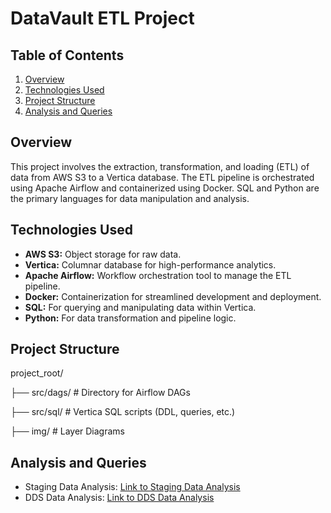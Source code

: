 # DataVault ETL Project

## Table of Contents

1. [Overview](#overview)
2. [Technologies Used](#technologies-used)
3. [Project Structure](#project-structure)
6. [Analysis and Queries](#analysis-and-queries)

## Overview

This project involves the extraction, transformation, and loading (ETL) of data from AWS S3 to a Vertica database. The ETL pipeline is orchestrated using Apache Airflow and containerized using Docker. SQL and Python are the primary languages for data manipulation and analysis.

## Technologies Used

* **AWS S3:**  Object storage for raw data.
* **Vertica:** Columnar database for high-performance analytics.
* **Apache Airflow:**  Workflow orchestration tool to manage the ETL pipeline.
* **Docker:** Containerization for streamlined development and deployment.
* **SQL:**  For querying and manipulating data within Vertica.
* **Python:**  For data transformation and pipeline logic.

## Project Structure

project_root/

├── src/dags/            # Directory for Airflow DAGs

├── src/sql/             # Vertica SQL scripts (DDL, queries, etc.)

├── img/                 # Layer Diagrams

## Analysis and Queries

- Staging Data Analysis: [Link to Staging Data Analysis](staging_data_analysis.md)
- DDS Data Analysis: [Link to DDS Data Analysis](dds_data_analysis.md)

